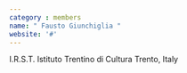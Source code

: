 ```yaml
---
category : members
name: " Fausto Giunchiglia " 
website: '#'
---
```

I.R.S.T.
Istituto Trentino di Cultura
Trento, Italy

